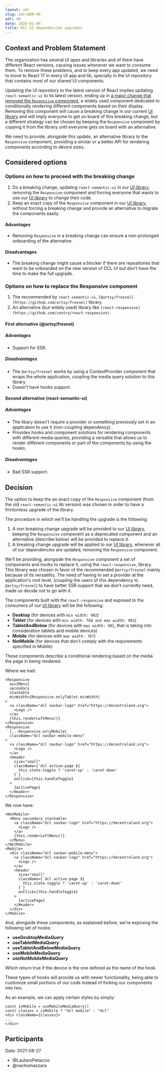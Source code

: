 ```yaml
---
layout: adr
slug: adr/ADR-40
adr: 40
date: 2020-01-40
title: DCL UI dependencies upgrades
---
```


## Context and Problem Statement

The organization has several UI apps and libraries and of them have different React versions, causing issues whenever we want to consume them. To remove these problems, and to keep every app updated, we need to move to React 17 in every UI app and lib, specially in the UI repository that contains most of our shared UI components.

Updating the UI repository to the latest version of React implies updating `react-semantic-ui` to its latest version, ending up in [a major change that removed the `Responsive` component](https://github.com/Semantic-Org/Semantic-UI-React/pull/4008), a widely used component dedicated to conditionally rendering different components based on their display. Removing this component will cause a breaking change in our current [UI library](https://github.com/decentraland/ui) and will imply everyone to get on board of this breaking change, but a different strategy can be chosen by keeping the `Responsive` component by copying it from the library until everyone gets on board with an alternative.

We need to provide, alongside this update, an alternative library to the `Responsive` component, providing a similar or a better API for rendering components according to device sizes.

## Considered options

### Options on how to proceed with the breaking change

1. Do a breaking change, updating `react-semantic-ui` in our [UI library](https://github.com/decentraland/ui), removing the `Responsive` component and forcing everyone that wants to use our [UI library](https://github.com/decentraland/ui) to change their code.
2. Keep an exact copy of the `Responsive` component in our [UI library](https://github.com/decentraland/ui), without forcing a breaking change and provide an alternative to migrate the components easily.

#### Advantages

- Removing `Responsive` in a breaking change can ensure a non-prolonged onboarding of the alternative.

#### Disadvantages

- The breaking change might cause a blocker if there are repositories that want to be onboarded on the new version of DCL UI but don't have the time to make the full upgrade.

### Options on how to replace the Responsive component

1. The recommended by `react-semantic-ui`, `[@artsy/fresnel](https://github.com/artsy/fresnel)` library.
2. An alternative (but widely used) library like `[react-responsive](https://github.com/contra/react-responsive)`.

#### First alternative (@artsy/fresnel)

##### Advantages

- Support for SSR.

##### Disadvantages

- The `@artsy/fresnel` works by using a ContextProvider component that wraps the whole application, coupling the media query solution to this library.
- Doesn't have hooks support.

#### Second alternative (react-semantic-ui)

##### Advantages

- The libary doesn't require a provider or something previously set in an application to use it (non-coupling dependency).
- Provides hooks and component solutions for rendering components with different media queries, providing a versatile that allows us to render different components or part of the components by using the hooks.

##### Disadvantages

- Bad SSR support.

## Decision

The option to keep the an exact copy of the `Responsive` component (from the old `react-semantic-ui` lib version) was chosen in order to have a frictionless upgrade of the library.

The procedure in which we'll be handling the upgrade is the following:

1. A non breaking change upgrade will be provided to our [UI library](https://github.com/decentraland/ui), keeping the `Responsive` component as a deprecated component and an alternative (describe below) will be provided to replace it.
2. A breaking change upgrade will be applied to our [UI library](https://github.com/decentraland/ui), whenever all of our dependencies are updated, removing the `Responsive` component.

We’ll be providing, alongside the `Responsive` component a set of components and hooks to replace it, using the `react-responsive`, library. This library was chosen in favor of the recommended `@artsy/fresnel` mainly because of its versatility. The need of having to set a provider at the application's root level, (coupling the users of this dependency to `@artsy/fresnel`) to have better SSR support that we don't currently need, made us decide not to go with it.

The components built with the `react-responsive` and exposed to the consumers of our [UI library](https://github.com/decentraland/ui) will be the following:

- **Desktop** (for devices with `min width: 992`)
- **Tablet** (for devices with `min width: 768 and max width: 991`)
- **TabletAndBelow** (for devices with `max width: 991`, that is taking into consideration tablets and mobile devices)
- **Mobile** (for devices with `max width: 767`)
- **NotMobile** (for devices that don't comply with the requirements specified in Mobile)

These components describe a conditional rendering based on the media the page in being rendered.

Where we had:

```tsx
<Responsive
  as={Menu}
  secondary
  stackable
  minWidth={Responsive.onlyTablet.minWidth}
>
  <a className="dcl navbar-logo" href="https://decentraland.org">
    <Logo />
  </a>
  {this.renderLeftMenu()}
</Responsive>
<Responsive
  {...Responsive.onlyMobile}
  className="dcl navbar-mobile-menu"
>
  <a className="dcl navbar-logo" href="https://decentraland.org">
    <Logo />
  </a>
  <Header
    size="small"
    className={`dcl active-page ${
      this.state.toggle ? 'caret-up' : 'caret-down'
    }`}
    onClick={this.handleToggle}
  >
    {activePage}
  </Header>
</Responsive>
```

We now have:

```tsx
<NotMobile>
  <Menu secondary stackable>
    <a className="dcl navbar-logo" href="https://decentraland.org">
      <Logo />
    </a>
    {this.renderLeftMenu()}
  </Menu>
</NotMobile>
<Mobile>
  <div className="dcl navbar-mobile-menu">
    <a className="dcl navbar-logo" href="https://decentraland.org">
      <Logo />
    </a>
    <Header
      size="small"
      className={`dcl active-page ${
        this.state.toggle ? 'caret-up' : 'caret-down'
      }`}
      onClick={this.handleToggle}
    >
      {activePage}
    </Header>
  </div>
</Mobile>
```

And, alongside these components, as explained before, we're exposing the following set of hooks:

- **useDesktopMediaQuery**
- **useTabletMediaQuery**
- **useTabletAndBelowMediaQuery**
- **useMobileMediaQuery**
- **useNotMobileMediaQuery**

Which return true if the device is the one defined as the name of the hook.

These types of hooks will provide us with newer functionality, being able to customize small portions of our code instead of forking our components into two.

As an example, we can apply certain styles by simply:

```tsx
const isMobile = useMobileMediaQuery()
const classes = isMobile ? "dcl mobile" : "dcl"
<div className={classes}>
...
</div>
```

## Participants

Date: 2021-08-27

- @LautaroPetaccio
- @nachomazzara
